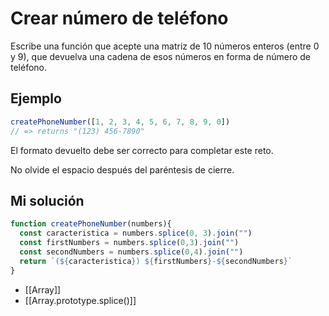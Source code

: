 # Crear número de teléfono

Escribe una función que acepte una matriz de 10 números enteros (entre 0 y 9), que devuelva una cadena de esos números en forma de número de teléfono.

## Ejemplo

```javascript
createPhoneNumber([1, 2, 3, 4, 5, 6, 7, 8, 9, 0]) 
// => returns "(123) 456-7890"
```

El formato devuelto debe ser correcto para completar este reto.  
  
No olvide el espacio después del paréntesis de cierre.

## Mi solución

```js
function createPhoneNumber(numbers){
  const caracteristica = numbers.splice(0, 3).join("")
  const firstNumbers = numbers.splice(0,3).join("")
  const secondNumbers = numbers.splice(0,4).join("")
  return `(${caracteristica}) ${firstNumbers}-${secondNumbers}`
}
```

- [[Array]]
- [[Array.prototype.splice()]]



